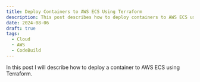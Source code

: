 ```yaml
---
title: Deploy Containers to AWS ECS Using Terraform
description: This post describes how to deploy containers to AWS ECS using Terraform.
date: 2024-08-06
draft: true
tags:
  - Cloud
  - AWS
  - CodeBuild
---
```


In this post I will describe how to deploy a container to AWS ECS using Terraform.